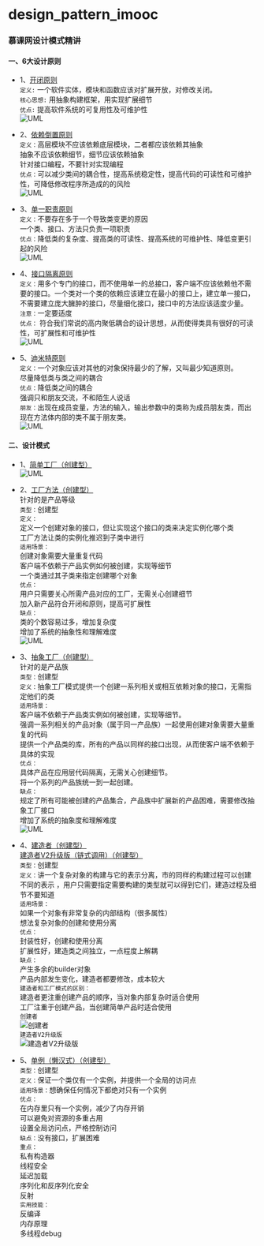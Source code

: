 # design_pattern_imooc
### 慕课网设计模式精讲  
#### 一、6大设计原则

* 1、[开闭原则](https://github.com/szjzszjz/design_pattern_imooc/tree/master/src/main/java/com/szjz/design_pattern_imooc/design/principle/openClose)  
`定义:` 一个软件实体，模块和函数应该对扩展开放，对修改关闭。  
`核心思想:` 用抽象构建框架，用实现扩展细节  
`优点:` 提高软件系统的可复用性及可维护性  
![UML](https://github.com/szjzszjz/design_pattern_imooc/blob/master/src/main/java/com/szjz/design_pattern_imooc/design/principle/openClose/Package%20openClose.png)  

* 2、[依赖倒置原则](https://github.com/szjzszjz/design_pattern_imooc/tree/master/src/main/java/com/szjz/design_pattern_imooc/design/principle/dependenceInversion)  
`定义：`高层模块不应该依赖底层模块，二者都应该依赖其抽象  
抽象不应该依赖细节，细节应该依赖抽象  
针对接口编程，不要针对实现编程  
`优点：`可以减少类间的耦合性，提高系统稳定性，提高代码的可读性和可维护性，可降低修改程序所造成的的风险  
![UML](https://github.com/szjzszjz/design_pattern_imooc/blob/master/src/main/java/com/szjz/design_pattern_imooc/design/principle/dependenceInversion/Package%20dependenceInversion.png)  

* 3、[单一职责原则](https://github.com/szjzszjz/design_pattern_imooc/tree/master/src/main/java/com/szjz/design_pattern_imooc/design/principle/singleResponsibility)  
`定义：`不要存在多于一个导致类变更的原因  
一个类、接口、方法只负责一项职责  
`优点：`降低类的复杂度、提高类的可读性、提高系统的可维护性、降低变更引起的风险  
![UML](https://github.com/szjzszjz/design_pattern_imooc/blob/master/src/main/java/com/szjz/design_pattern_imooc/design/principle/singleResponsibility/Package%20singleResponsibility.png)  

* 4、[接口隔离原则](https://github.com/szjzszjz/design_pattern_imooc/tree/master/src/main/java/com/szjz/design_pattern_imooc/design/principle/interfaceSegregation)  
`定义：`用多个专门的接口，而不使用单一的总接口，客户端不应该依赖他不需要的接口。一个类对一个类的依赖应该建立在最小的接口上，建立单一接口，不需要建立庞大臃肿的接口，尽量细化接口，接口中的方法应该适度少量。  
`注意：`一定要适度  
`优点：` 符合我们常说的高内聚低耦合的设计思想，从而使得类具有很好的可读性，可扩展性和可维护性  
![UML](https://github.com/szjzszjz/design_pattern_imooc/blob/master/src/main/java/com/szjz/design_pattern_imooc/design/principle/interfaceSegregation/Package%20interfaceSegregation.png)  

* 5、[迪米特原则](https://github.com/szjzszjz/design_pattern_imooc/tree/master/src/main/java/com/szjz/design_pattern_imooc/design/principle/interfaceSegregation)  
`定义：`一个对象应该对其他的对象保持最少的了解，又叫最少知道原则。  
尽量降低类与类之间的耦合  
`优点：`降低类之间的耦合  
强调只和朋友交流，不和陌生人说话  
`朋友：`出现在成员变量，方法的输入，输出参数中的类称为成员朋友类，而出现在方法体内部的类不属于朋友类。  
![UML](https://github.com/szjzszjz/design_pattern_imooc/blob/master/src/main/java/com/szjz/design_pattern_imooc/design/principle/interfaceSegregation/Package%20interfaceSegregation.png)  

#### 二、设计模式  
* 1、[简单工厂（创建型）](https://github.com/szjzszjz/design_pattern_imooc/tree/master/src/main/java/com/szjz/design_pattern_imooc/design/creational/simpleFactory)  
![UML](https://github.com/szjzszjz/design_pattern_imooc/blob/master/src/main/java/com/szjz/design_pattern_imooc/design/creational/simpleFactory/Package%20simpleFactory.png)  

* 2、[工厂方法（创建型）](https://github.com/szjzszjz/design_pattern_imooc/tree/master/src/main/java/com/szjz/design_pattern_imooc/design/creational/factoryMethod)  
针对的是产品等级  
`类型：`创建型  
`定义：`  
定义一个创建对象的接口，但让实现这个接口的类来决定实例化哪个类  
工厂方法让类的实例化推迟到子类中进行  
`适用场景：`  
创建对象需要大量重复代码  
客户端不依赖于产品实例如何被创建，实现等细节  
一个类通过其子类来指定创建哪个对象  
`优点：`  
用户只需要关心所需产品对应的工厂，无需关心创建细节  
加入新产品符合开闭和原则，提高可扩展性  
`缺点：`  
类的个数容易过多，增加复杂度  
增加了系统的抽象性和理解难度  
![UML](https://github.com/szjzszjz/design_pattern_imooc/blob/master/src/main/java/com/szjz/design_pattern_imooc/design/creational/factoryMethod/Package%20factoryMethod.png)  

* 3、[抽象工厂（创建型）](https://github.com/szjzszjz/design_pattern_imooc/tree/master/src/main/java/com/szjz/design_pattern_imooc/design/creational/abstractFactory)  
针对的是产品族  
`类型：`创建型  
`定义：`抽象工厂模式提供一个创建一系列相关或相互依赖对象的接口，无需指定他们的类  
`适用场景：`  
客户端不依赖于产品类实例如何被创建，实现等细节。  
强调一系列相关的产品对象（属于同一产品族）一起使用创建对象需要大量重复的代码  
提供一个产品类的库，所有的产品以同样的接口出现，从而使客户端不依赖于具体的实现  
`优点：`  
具体产品在应用层代码隔离，无需关心创建细节。  
将一个系列的产品族统一到一起创建。  
`缺点：`  
规定了所有可能被创建的产品集合，产品族中扩展新的产品困难，需要修改抽象工厂接口  
增加了系统的抽象度和理解难度  
![UML](https://github.com/szjzszjz/design_pattern_imooc/blob/master/src/main/java/com/szjz/design_pattern_imooc/design/creational/abstractFactory/Package%20abstractFactory.png)

* 4、[建造者（创建型）](https://github.com/szjzszjz/design_pattern_imooc/tree/master/src/main/java/com/szjz/design_pattern_imooc/design/creational/builder)  
[建造者V2升级版（链式调用）（创建型）](https://github.com/szjzszjz/design_pattern_imooc/tree/master/src/main/java/com/szjz/design_pattern_imooc/design/creational/builder/V2)  
`类型：`创建型  
`定义：`讲一个复杂对象的构建与它的表示分离，市的同样的构建过程可以创建不同的表示 ，用户只需要指定需要构建的类型就可以得到它们，建造过程及细节不要知道  
`适用场景：`  
如果一个对象有非常复杂的内部结构（很多属性）  
想法复杂对象的创建和使用分离  
`优点：`  
封装性好，创建和使用分离  
扩展性好，建造类之间独立，一点程度上解耦  
`缺点：`  
产生多余的builder对象  
产品内部发生变化，建造者都要修改，成本较大  
`建造者和工厂模式的区别：`  
建造者更注重创建产品的顺序，当对象内部复杂时适合使用  
工厂注重于创建产品，当创建简单产品时适合使用    
`创建者`  
![创建者](https://github.com/szjzszjz/design_pattern_imooc/blob/master/src/main/java/com/szjz/design_pattern_imooc/design/creational/builder/Package%20builder.png)  
`建造者V2升级版`  
![建造者V2升级版](https://github.com/szjzszjz/design_pattern_imooc/blob/master/src/main/java/com/szjz/design_pattern_imooc/design/creational/builder/V2/Package%20V2.png)

* 5、[单例（懒汉式）（创建型）](https://github.com/szjzszjz/design_pattern_imooc/tree/master/src/main/java/com/szjz/design_pattern_imooc/design/creational/singleton/lazy)  
`类型：`创建型  
`定义：`保证一个类仅有一个实例，并提供一个全局的访问点  
`适用场景：`想确保任何情况下都绝对只有一个实例  
`优点：`  
在内存里只有一个实例，减少了内存开销  
可以避免对资源的多重占用  
设置全局访问点，严格控制访问  
`缺点：`没有接口，扩展困难  
`重点：`  
私有构造器  
线程安全  
延迟加载  
序列化和反序列化安全  
反射  
`实用技能：`  
反编译  
内存原理  
多线程debug  

